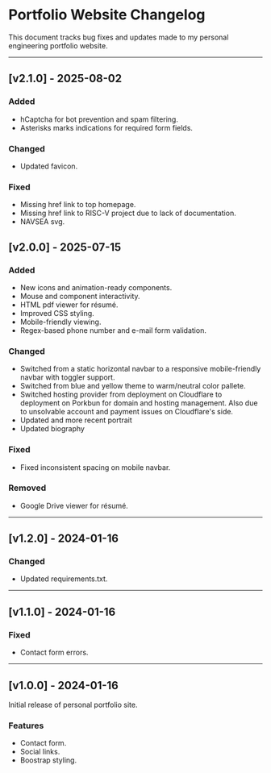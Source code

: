 # Portfolio Website Changelog

This document tracks bug fixes and updates made to my personal engineering portfolio website.

---

## [v2.1.0] - 2025-08-02

### Added
- hCaptcha for bot prevention and spam filtering.
- Asterisks marks indications for required form fields.

### Changed
- Updated favicon.

### Fixed
- Missing href link to top homepage.
- Missing href link to RISC-V project due to lack of documentation.
- NAVSEA svg.


## [v2.0.0] - 2025-07-15

### Added
- New icons and animation-ready components.
- Mouse and component interactivity.
- HTML pdf viewer for résumé.
- Improved CSS styling.
- Mobile-friendly viewing.
- Regex-based phone number and e-mail form validation.

### Changed
- Switched from a static horizontal navbar to a responsive mobile-friendly navbar with toggler support.
- Switched from blue and yellow theme to warm/neutral color pallete.
- Switched hosting provider from deployment on Cloudflare to deployment on Porkbun for domain and hosting management. Also due to unsolvable account and payment issues on Cloudflare's side. 
- Updated and more recent portrait
- Updated biography

### Fixed
- Fixed inconsistent spacing on mobile navbar.

### Removed
- Google Drive viewer for résumé.

---

## [v1.2.0] - 2024-01-16
### Changed
- Updated requirements.txt.

---

## [v1.1.0] - 2024-01-16
### Fixed
- Contact form errors.

---

## [v1.0.0] - 2024-01-16
Initial release of personal portfolio site.

### Features
- Contact form.
- Social links.
- Boostrap styling.
